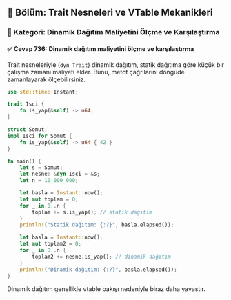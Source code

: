 ## 📘 Bölüm: Trait Nesneleri ve VTable Mekanikleri
### 🔹 Kategori: Dinamik Dağıtım Maliyetini Ölçme ve Karşılaştırma
#### ✅ Cevap 736: Dinamik dağıtım maliyetini ölçme ve karşılaştırma

Trait nesneleriyle (`dyn Trait`) dinamik dağıtım, statik dağıtıma göre küçük bir çalışma zamanı maliyeti ekler. Bunu, metot çağrılarını döngüde zamanlayarak ölçebilirsiniz.

```rust
use std::time::Instant;

trait Isci {
    fn is_yap(&self) -> u64;
}

struct Somut;
impl Isci for Somut {
    fn is_yap(&self) -> u64 { 42 }
}

fn main() {
    let s = Somut;
    let nesne: &dyn Isci = &s;
    let n = 10_000_000;

    let basla = Instant::now();
    let mut toplam = 0;
    for _ in 0..n {
        toplam += s.is_yap(); // statik dağıtım
    }
    println!("Statik dağıtım: {:?}", basla.elapsed());

    let basla = Instant::now();
    let mut toplam2 = 0;
    for _ in 0..n {
        toplam2 += nesne.is_yap(); // dinamik dağıtım
    }
    println!("Dinamik dağıtım: {:?}", basla.elapsed());
}
```

Dinamik dağıtım genellikle vtable bakışı nedeniyle biraz daha yavaştır.
